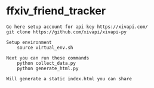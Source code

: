 # ffxiv_friend_tracker

    Go here setup account for api key https://xivapi.com/
    git clone https://github.com/xivapi/xivapi-py

    Setup environment
        source virtual_env.sh

    Next you can run these commands
        python collect_data.py
        python generate_html.py

    Will generate a static index.html you can share
